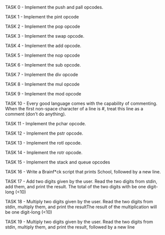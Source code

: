 TASK 0 - Implement the push and pall opcodes.

TASK 1 - Implement the pint opcode

TASK 2 - Implement the pop opcode

TASK 3 - Implement the swap opcode.

TASK 4 - Implement the add opcode.

TASK 5 - Implement the nop opcode

TASK 6 - Implement the sub opcode.

TASK 7 - Implement the div opcode

TASK 8 - Implement the mul opcode

TASK 9 - Implement the mod opcode

TASK 10 - Every good language comes with the capability of commenting. When the first non-space character of a line is #, treat this line as a comment (don’t do anything).

TASK 11 - Implement the pchar opcode.

TASK 12 - Implement the pstr opcode.

TASK 13 - Implement the rotl opcode.

TASK 14 - Implement the rotr opcode.

TASK 15 - Implement the stack and queue opcodes

TASK 16 - Write a Brainf*ck script that prints School, followed by a new line.

TASK 17 - Add two digits given by the user. Read the two digits from stdin, add them, and print the result. The total of the two digits with be one digit-long (<10)

TASK 18 - Multiply two digits given by the user. Read the two digits from stdin, multiply them, and print the resultThe result of the multiplication will be one digit-long (<10)

TASK 19 - Multiply two digits given by the user. Read the two digits from stdin, multiply them, and print the result, followed by a new line

